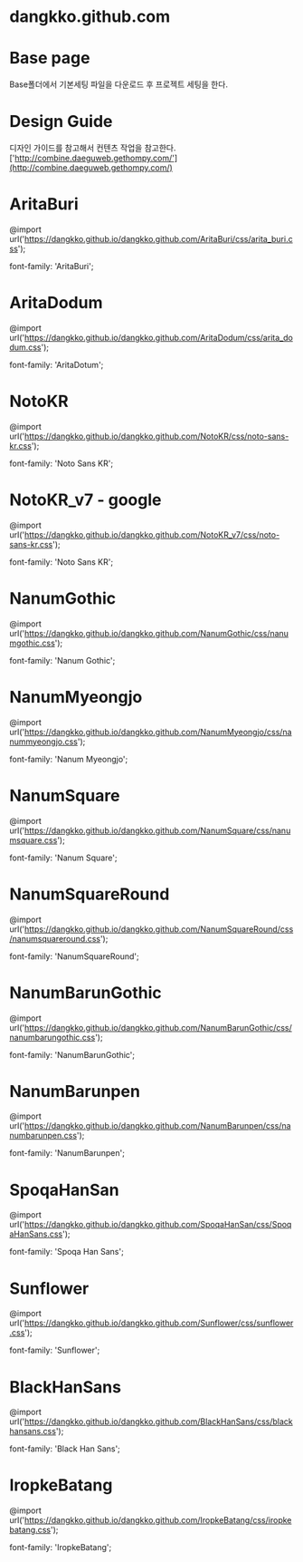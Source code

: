 # dangkko.github.com
# Base page
Base폴더에서 기본세팅 파일을 다운로드 후 프로젝트 세팅을 한다.
# 

# Design Guide
디자인 가이드를 참고해서 컨텐츠 작업을 참고한다.
['http://combine.daeguweb.gethompy.com/'](http://combine.daeguweb.gethompy.com/)

# AritaBuri
@import url('https://dangkko.github.io/dangkko.github.com/AritaBuri/css/arita_buri.css');

font-family: 'AritaBuri';

# AritaDodum
@import url('https://dangkko.github.io/dangkko.github.com/AritaDodum/css/arita_dodum.css');

font-family: 'AritaDotum';

# NotoKR
@import url('https://dangkko.github.io/dangkko.github.com/NotoKR/css/noto-sans-kr.css');

font-family: 'Noto Sans KR';

# NotoKR_v7 - google
@import url('https://dangkko.github.io/dangkko.github.com/NotoKR_v7/css/noto-sans-kr.css');

font-family: 'Noto Sans KR';

# NanumGothic
@import url('https://dangkko.github.io/dangkko.github.com/NanumGothic/css/nanumgothic.css');

font-family: 'Nanum Gothic';

# NanumMyeongjo
@import url('https://dangkko.github.io/dangkko.github.com/NanumMyeongjo/css/nanummyeongjo.css');

font-family: 'Nanum Myeongjo';

# NanumSquare
@import url('https://dangkko.github.io/dangkko.github.com/NanumSquare/css/nanumsquare.css');

font-family: 'Nanum Square';

# NanumSquareRound
@import url('https://dangkko.github.io/dangkko.github.com/NanumSquareRound/css/nanumsquareround.css');

font-family: 'NanumSquareRound';

# NanumBarunGothic
@import url('https://dangkko.github.io/dangkko.github.com/NanumBarunGothic/css/nanumbarungothic.css');

font-family: 'NanumBarunGothic';

# NanumBarunpen
@import url('https://dangkko.github.io/dangkko.github.com/NanumBarunpen/css/nanumbarunpen.css');

font-family: 'NanumBarunpen';

# SpoqaHanSan
@import url('https://dangkko.github.io/dangkko.github.com/SpoqaHanSan/css/SpoqaHanSans.css');

font-family: 'Spoqa Han Sans';

# Sunflower
@import url('https://dangkko.github.io/dangkko.github.com/Sunflower/css/sunflower.css');

font-family: 'Sunflower';

# BlackHanSans
@import url('https://dangkko.github.io/dangkko.github.com/BlackHanSans/css/blackhansans.css');

font-family: 'Black Han Sans';

# IropkeBatang
@import url('https://dangkko.github.io/dangkko.github.com/IropkeBatang/css/iropkebatang.css');

font-family: 'IropkeBatang';
